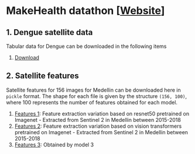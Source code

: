 # MakeHealth datathon [[Website](http://makehealthlatam.com/en/)]

## 1. Dengue satellite data 
Tabular data for Dengue can be downloaded in the following items

1. [Download](addheredata) 


## 2. Satellite features

Satellite features for 156 images for Medellin can be downloaded here in `pickle` format. The shape for each file is given by the structure `(156, 100)`, where 100 represents the number of features obtained for each model. 

1. [Features 1]([addheredata](https://drive.google.com/file/d/1-6z54hbeRyQNDgKG_c1ZMYhadz8kVsha/view?usp=sharing)): Feature extraction variation based on resnet50 pretrained on Imagenet - Extracted from Sentinel 2 in Medellin between 2015-2018
2. [Features 2]([addheredata](https://drive.google.com/file/d/1-LbFSHPsPac9uLlfVzkJvg4f8JobZfLJ/view?usp=sharing)): Feature extraction variation based on vision transformers pretrained on Imagenet - Extracted from Sentinel 2 in Medellin between 2015-2018
3. [Features 3](addheredata): Obtained by model 3

